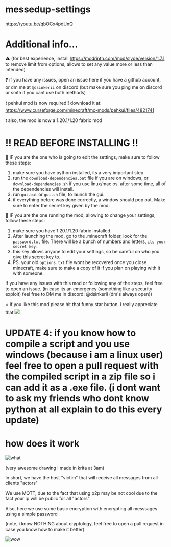 # messedup-settings
https://youtu.be/qbOCx4pdUnQ

# Additional info...

  ⚠️ (for best experience, install https://modrinth.com/mod/slyde/version/1.7.1 to remove limit from options, allows to set any value more or less than intended)
  
  ❓ if you have any issues, open an issue here if you have a github account, or dm me at `@dsinkerii` on discord (but make sure you ping me on discord or smth if you cant use both methods)
  
  ❗ pehkui mod is now required!! download it at: https://www.curseforge.com/minecraft/mc-mods/pehkui/files/4821741
  
  ❗ also, the mod is now a 1.20.1/1.20 fabric mod

# ‼️ READ BEFORE INSTALLING ‼️

🔴 IF you are the one who is going to edit the settings, make sure to follow these steps:
1. make sure you have python installed, its a very important step.
2. run the `download-dependencies.bat` file if you are on windows, or `download-dependencies.sh` if you use linux/mac os. after some time, all of the dependencies will install.
3. run `gui.bat` or `gui.sh` file, to launch the gui.
4. if everything before was done correctly, a window should pop out. Make sure to enter the secret key given by the mod.

🔴 IF you are the one running the mod, allowing to change your settings, follow these steps:
1. make sure you have 1.20.1/1.20 fabric installed.
2. After launching the mod, go to the .minecraft folder, look for the `password.txt` file. There will be a bunch of numbers and letters, `its your secret key.`
3. this key allows anyone to edit your settings, so be careful on who you give this secret key to.
4. PS. your old `options.txt` file wont be recovered once you close minecraft, make sure to make a copy of it if you plan on playing with it with someone.

If you have any issues with this mod or following any of the steps, feel free to open an issue.
(in case its an emergency (something like a security exploit) feel free to DM me in discord: @dsinkerii (dm's always open))

⭐ if you like this mod please hit that funny star button, i really appreciate that 
![](https://media.discordapp.net/attachments/1134600951999778940/1137065459196383403/image.png?width=20&height=20)

# UPDATE 4: if you know how to compile a script and you use windows (because i am a linux user) feel free to open a pull request with the compiled script in a zip file so i can add it as a .exe file. (i dont want to ask my friends who dont know python at all explain to do this every update)

# how does it work
![what](https://github.com/dsinkerii/messedup-settings/assets/104655906/626da6e5-8ea3-47a4-ba86-8cf079f68bc8)

(very awesome drawing i made in krita at 3am)

In short, we have the host "victim" that will receive all messages from all clients "actors"

We use MQTT, due to the fact that using p2p may be not cool due to the fact your ip will be public for all "actors"

Also, here we use some basic encryption with encrypting all messsages using a simple password

(note, i know NOTHING about cryptology, feel free to open a pull request in case you know how to make it better)




![wow](https://media.discordapp.net/attachments/1065674628636344420/1123644736922734632/makesweet-3nxz9e.gif?width=440&height=330)
